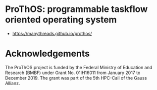 # ProThOS: programmable taskflow oriented operating system

* https://manythreads.github.io/prothos/

# Acknowledgements

The ProThOS project is funded by the Federal Ministry of Education and Research (BMBF) under Grant No. 01IH16011 from January 2017 to December 2019. The grant was part of the 5th HPC-Call of the Gauss Allianz.
